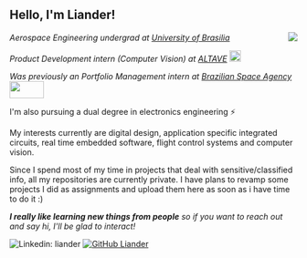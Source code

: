 <h2> Hello, I'm Liander!</h2>
<img align='right' src="https://media.giphy.com/media/1n4FT4KRQkDvK0IO4X/giphy.gif"/>

<p>
  <em>Aerospace Engineering undergrad at <a href="http://www.unb.br">University of Brasilia</a></em> 
  <img src="https://upload.wikimedia.org/wikipedia/commons/thumb/c/c3/Webysther_20160322_-_Logo_UnB_%28sem_texto%29.svg/320px-Webysther_20160322_-_Logo_UnB_%28sem_texto%29.svg.png"      
     width="30"
     height="15"
     onclick="window.location.href('http://www.unb.br');"/>
</p>

<p>
  <em>
    Product Development intern (Computer Vision) at <a href="https://www.altave.com.br">ALTAVE</a>
  </em>
  <img src="https://res.cloudinary.com/crunchbase-production/image/upload/c_lpad,f_auto,q_auto:eco,dpr_1/nso82x5c8vfrgxzxcb9o"
     width="20"
     height="20"/>
</p>
<p>
  <em>
    Was previously an Portfolio Management intern at <a href="https://www.gov.br/aeb/">Brazilian Space Agency</a>
  </em>
  <img src="https://upload.wikimedia.org/wikipedia/commons/e/e6/Ag%C3%AAncia_Espacial_Brasileira_%28logo%29.png"
     width="60"
     height="30"/>

</p>
<p>
I'm also pursuing a dual degree in electronics engineering &#9889;
</p>
<p>
My interests currently are digital design, application specific integrated circuits, real time embedded software, flight control systems and computer vision.
</p>

Since I spend most of my time in projects that deal with sensitive/classified info, all my repositories are currently private.
I have plans to revamp some projects I did as assignments and upload them here as soon as i have time to do it :)

<em><b>I really like learning new things from people</b> so if you want to reach out and say hi, I'll be glad to interact!</em>

![Linkedin: liander](https://img.shields.io/badge/-liander-blue?style=flat-square&logo=Linkedin&logoColor=white&link=https://www.linkedin.com/in/liander/)
[![GitHub Liander](https://img.shields.io/github/followers/liander-alves?label=follow&style=social)](https://github.com/liander-alves)
